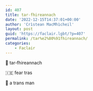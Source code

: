 ```yaml
---
id: 407
title: tar‑fhireannach
date: '2022-12-15T14:37:01+00:00'
author: 'Crìstean MacMhìcheil'
layout: post
guid: 'https://faclair.lgbt/?p=407'
permalink: /tar%e2%80%91fhireannach/
categories:
    - Faclair
---
```


&#x1f3f4;&#xe0067;&#xe0062;&#xe0073;&#xe0063;&#xe0074;&#xe007f; tar‑fhireannach

&#x1f1ee;&#x1f1ea; fear tras

&#x1f3f4;&#xe0067;&#xe0062;&#xe0065;&#xe006e;&#xe0067;&#xe007f; a trans man